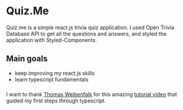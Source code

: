 # Quiz.Me

Quiz.me is a simple react.js trivia quiz application. 
I used Open Trivia Database API to get all the questions and answers, and styled the application with Styled-Components.

## Main goals

 - keep improving my react.js skills  
 - learn typescript fundamentals 

### 

 I want to thank [Thomas Weibenfalk](https://www.youtube.com/c/Weibenfalk/featured) for this amazing [tutorial video](https://www.youtube.com/watch?v=F2JCjVSZlG0) that guided my first steps through typescript. 


